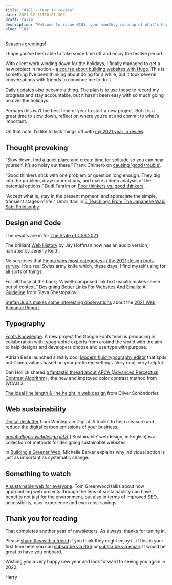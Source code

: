 ```yaml
---
title: "#181 - Year in review"
date: 2021-12-31T10:01:30Z
draft: false
description: "Welcome to issue #181, your monthly roundup of what’s happening in design, code and typography."
slug: "181"
---
```


Seasons greetings! 

I hope you’ve been able to take some time off and enjoy the festive period.

With client work winding down for the holidays, I finally managed to get a new project in motion – [a course about building websites with Hugo](https://harrycresswell.com/learn-hugo/). This is something I’ve been thinking about doing for a while, but it took several conversations with friends to convince me to do it.

[Daily updates](https://harrycresswell.com/updates/) also became a thing. The plan is to use these to record my progress and stay accountable, but it hasn’t been easy with so much going on over the holidays.

Perhaps this isn’t the best time of year to start a new project. But it is a great time to slow down, reflect on where you’re at and commit to what’s important.

On that note, I’d like to kick things off with [my 2021 year in review](/writing/2021-review/).

## Thought provoking

“Slow down, find a quiet place and create time for solitude so you can hear yourself. It’s so noisy out there.” Frank Chimero on [causing 'good trouble'](https://www.creativeboom.com/features/frank-chimero/).

“Good thinkers stick with one problem or question long enough. They dig into the problem, draw connections, and make a deep analysis of the potential options.” Budi Tanrim on [Poor thinkers vs. good thinkers](https://buditanrim.co/2021/poor-thinkers-good-thinkers/).

“Accept what is, stay in the present moment, and appreciate the simple, transient stages of life.” Omar Itani in [5 Teachings From The Japanese Wabi Sabi Philosophy](https://www.omaritani.com/blog/wabi-sabi-philosophy-teachings).

## Design and Code

The results are in for [The State of CSS 2021](https://2021.stateofcss.com/en-US/).

The brilliant [Web History](https://css-tricks.com/chapter-1-birth/) by Jay Hoffman now has an audio version, narrated by Jeremy Keith. 

No surprises that [Figma wins most categories in the 2021 design tools survey](https://uxtools.co/survey-2021). It’s a real Swiss army knife which, these days, I find myself using for all sorts of things. 

For all those at the back; “A well-composed link text usually makes sense out of context.” [Designing Better Links For Websites And Emails: A Guideline](https://www.smashingmagazine.com/2021/12/designing-better-links-websites-emails-guideline/) from Slava Shestopalov.

[Stefan Judis makes some interesting observations](https://twitter.com/stefanjudis/status/1466685303570280451) about the [2021 Web Almanac Report](https://almanac.httparchive.org/en/2021/).

## Typography

[Fonts Knowledge](https://fonts.google.com/knowledge). A new project the Google Fonts team is producing in collaboration with typographic experts from around the world with the aim to help designs and developers choose and use type with purpose.

Adrian Bece launched a really cool [Modern fluid typography editor](https://modern-fluid-typography.vercel.app/) that spits out Clamp values based on your preferred settings. Very cool, very helpful.

Dan Hollick shared [a fantastic thread about APCA (Advanced Perceptual Contrast Algorithm)](https://twitter.com/danhollick/status/1468958644364402702?s=12) , the new and improved color contrast method from WCAG 3.

[The ideal line length & line height in web design](https://pimpmytype.com/line-length-line-height) from Oliver Schöndorfer.

## Web sustainability

[Digital declutter](https://www.wholegraindigital.com/digitaldeclutter/) from Wholegrain Digital. A toolkit to help measure and reduce the digital carbon emissions of your business.

*[nachhaltiges-webdesign.jetzt](https://nachhaltiges--webdesign-jetzt.translate.goog/?_x_tr_sl=auto&_x_tr_tl=en&_x_tr_hl=en-GB&_x_tr_pto=nui)* (‘Sustainable’ webdesign, in English) is a collection of methods for designing sustainable websites.

In [Building a Greener Web](https://css-irl.info/building-a-greener-web/), Michelle Barker explains why individual action is just as important as systematic change.

## Something to watch

[A sustainable web for everyone](https://www.youtube.com/watch?v=ebxeXqjesOo). Tom Greenwood talks about how approaching web projects through the lens of sustainability can have benefits not just for the environment, but also in terms of improved SEO, accessibility, user experience and even cost savings.

## Thank you for reading

That completes another year of newsletters. As always, thanks for tuning in. 

Please [share this with a friend](https://harrycresswell.com/newsletter/181/) if you think they might enjoy it. If this is your first time here you can [subscribe via RSS](https://harrycresswell.com/feeds/) or [subscribe via email](https://harrycresswell.us14.list-manage.com/subscribe/post?u=4e8fba8d0ab4a857159c0104e&id=d6ad2b65ca). It would be great to have you onboard.

Wishing you a very happy new year and look forward to seeing you again in 2022.

Harry